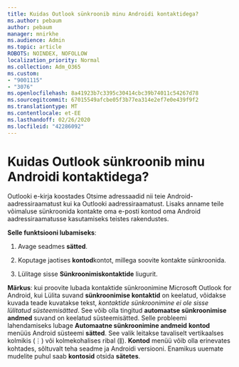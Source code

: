 ```yaml
---
title: Kuidas Outlook sünkroonib minu Androidi kontaktidega?
ms.author: pebaum
author: pebaum
manager: mnirkhe
ms.audience: Admin
ms.topic: article
ROBOTS: NOINDEX, NOFOLLOW
localization_priority: Normal
ms.collection: Adm_O365
ms.custom:
- "9001115"
- "3076"
ms.openlocfilehash: 8a41923b7c3395c30414cbc39b74011c54267d78
ms.sourcegitcommit: 67015549afcbe05f3b77ea314e2ef7e0e439f9f2
ms.translationtype: MT
ms.contentlocale: et-EE
ms.lasthandoff: 02/26/2020
ms.locfileid: "42286092"
---
```

# <a name="how-does-outlook-sync-with-my-android-contacts"></a>Kuidas Outlook sünkroonib minu Androidi kontaktidega?

Outlooki e-kirja koostades Otsime adressaadid nii teie Android-aadressiraamatust kui ka Outlooki aadressiraamatust. Lisaks anname teile võimaluse sünkroonida kontakte oma e-posti kontod oma Android aadressiraamatusse kasutamiseks teistes rakendustes. 
 
**Selle funktsiooni lubamiseks**:
 
1. Avage seadmes **sätted**.

2. Koputage jaotises **kontod**kontot, millega soovite kontakte sünkroonida.

3. Lülitage sisse **Sünkroonimiskontaktide** liugurit.
 
**Märkus**: kui proovite lubada kontaktide sünkroonimine Microsoft Outlook for Android, kui Lülita suvand **sünkroonimise kontaktid** on keelatud, võidakse kuvada teade kuvatakse tekst, *kontaktide sünkroonimine ei ole sisse lülitatud süsteemisätted*. See võib olla tingitud **automaatse sünkroonimise andmed** suvand on keelatud süsteemisätted. Selle probleemi lahendamiseks lubage **Automaatne sünkroonimine andmeid** **kontod** menüüs Android süsteemi **sätted**. See valik leitakse tavaliselt vertikaalses kolmikis (⋮) või kolmekohalises ribal (⫼). **Kontod** menüü võib olla erinevates kohtades, sõltuvalt teha seadme ja Androidi versiooni. Enamikus uuemate mudelite puhul saab **kontosid** otsida **sätetes**.